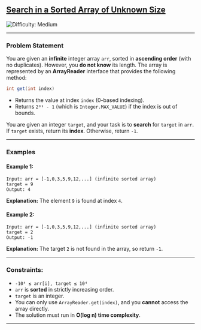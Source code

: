 ## [Search in a Sorted Array of Unknown Size](https://leetcode.com/problems/search-in-a-sorted-array-of-unknown-size/)
<img src='https://img.shields.io/badge/Difficulty-Medium-orange' alt='Difficulty: Medium' />  

---

### Problem Statement
You are given an **infinite** integer array `arr`, sorted in **ascending order** (with no duplicates). However, you **do not know** its length. The array is represented by an **ArrayReader** interface that provides the following method:

```java
int get(int index)
```
- Returns the value at index `index` (0-based indexing).
- Returns `2³¹ - 1` (which is `Integer.MAX_VALUE`) if the index is out of bounds.

You are given an integer `target`, and your task is to **search** for `target` in `arr`.
If `target` exists, return its **index**. Otherwise, return `-1`.

---

### Examples

#### **Example 1:**
```plaintext
Input: arr = [-1,0,3,5,9,12,...] (infinite sorted array)
target = 9
Output: 4
```
**Explanation:** The element `9` is found at index `4`.

#### **Example 2:**
```plaintext
Input: arr = [-1,0,3,5,9,12,...] (infinite sorted array)
target = 2
Output: -1
```
**Explanation:** The target `2` is not found in the array, so return `-1`.

---

### **Constraints:**
- `-10⁴ ≤ arr[i], target ≤ 10⁴`
- `arr` is **sorted** in strictly increasing order.
- `target` is an integer.
- You can only use `ArrayReader.get(index)`, and you **cannot** access the array directly.
- The solution must run in **O(log n) time complexity**.

---
